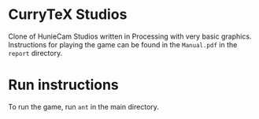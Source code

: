 # CurryTeX Studios
Clone of HunieCam Studios written in Processing with very basic graphics. Instructions for playing the game can be found in the `Manual.pdf` in the `report` directory.

# Run instructions
To run the game, run `ant` in the main directory.
